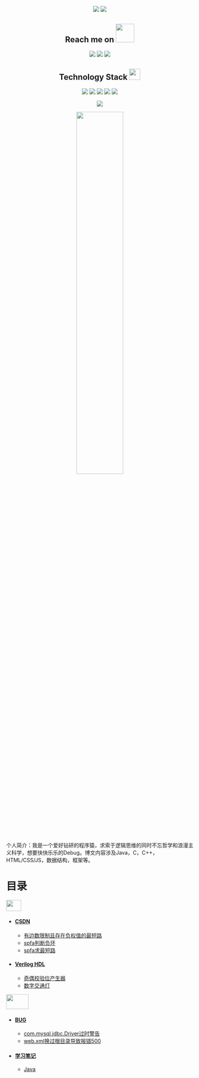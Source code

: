 <!--### Hi there 👋

**Joycer-hack/Joycer-hack** is a ✨ _special_ ✨ repository because its `README.md` (this file) appears on your GitHub profile.

Here are some ideas to get you started:

- 🔭 I’m currently working on ...
- 🌱 I’m currently learning ...
- 👯 I’m looking to collaborate on ...
- 🤔 I’m looking for help with ...
- 💬 Ask me about ...
- 📫 How to reach me: ...
- 😄 Pronouns: ...
- ⚡ Fun fact: ...
[![trophy](https://github-profile-trophy.vercel.app/?username=Joycer-hack)](https://github.com/ryo-ma/github-profile-trophy)

<h3 align="left">Connect with me:</h3>
<p align="left">
  <a href="https://gitee.com/Joycer-hack" target="blank"><img align="center" src="https://xingqiu-tuchuang-1256524210.cos.ap-shanghai.myqcloud.com/4379/git.jpg" alt="" height="30" width="40" /></a>
  <a href="https://www.xnani.online" target="_blank"><img align="center" src="https://xingqiu-tuchuang-1256524210.cos.ap-shanghai.myqcloud.com/4379/WebPage.png" alt="" height="40" width="40" /></a>
</p>
-->

<p align = "center">
  <img src = "https://github-readme-stats.vercel.app/api?username=Joycer-hack&show_icons=true&theme=tokyonight&line_height=27">
  <img src = "https://github-readme-stats.vercel.app/api/top-langs/?username=Joycer-hack&theme=radical">
</p>

<h2 align="center">Reach me on <img src="https://media.giphy.com/media/mGcNjsfWAjY5AEZNw6/giphy.gif" width="50"></h2>
<p align="center">
  <!--
<img src="https://img.shields.io/badge/-JavaScript-black?style=flat-square&logo=javascript"/>
<img src="https://img.shields.io/badge/-Nodejs-black?style=flat-square&logo=Node.js"/>
<img src="https://img.shields.io/badge/-Expressjs-black?style=flat-square&logo=Express.js"/>
<img src="https://img.shields.io/badge/-React-black?style=flat-square&logo=react"/>
<img src="https://img.shields.io/badge/-MongoDB-black?style=flat-square&logo=mongodb"/>
-->
<img src="https://img.shields.io/badge/-MySQL-black?style=flat-square&logo=mysql"/>
<img src="https://img.shields.io/badge/-Git-black?style=flat-square&logo=git"/>
<img src="https://img.shields.io/badge/-GitHub-black?style=flat-square&logo=github"/>
</p>
<p align="center">
<h2 align="center">Technology Stack <img src="https://media.giphy.com/media/WUlplcMpOCEmTGBtBW/giphy.gif" width="30"></h2>


<p align="center">
<img src="https://img.shields.io/badge/C-00599C?style=flat-square&logo=c&logoColor=white"/>
<img src="https://img.shields.io/badge/-java-E34A86?style=flat-square&logo=java"/>
<img src="https://img.shields.io/badge/-C++-00599C?style=flat-square&logo=c"/>
<img src="https://img.shields.io/badge/-HTML5-E34F26?style=flat-square&logo=html5&logoColor=white"/>
<img src="https://img.shields.io/badge/-CSS3-1572B6?style=flat-square&logo=css3"/>
  <!--
<img src="https://img.shields.io/badge/-Bootstrap-563D7C?style=flat-square&logo=bootstrap"/>
<img src="https://img.shields.io/badge/-Heroku-430098?style=flat-square&logo=heroku"/>
-->
</p>


 
<p align = "center">
 <img src="https://activity-graph.herokuapp.com/graph?username=Joycer-hack&theme=redical">
</p>

<p align = "center">
<img width="50%" src="https://github-readme-streak-stats.herokuapp.com/?user=Joycer-hack&show_icons=true&locale=en&layout=compact&theme=radical&line_height=0" />
</p>


个人简介：我是一个爱好钻研的程序猿，求索于逻辑思维的同时不忘哲学和浪漫主义科学，想要快快乐乐的Debug。博文内容涉及Java，C，C++，HTML/CSS/JS，数据结构，框架等。






# 目录

<a align="center" href="https://gitee.com/Joycer-hack" target="blank"><img align="center" src="https://e-assets.gitee.com/gitee-community-web/_next/static/media/logo-white.a5b0e29c.svg!/quality/100" alt="" height="30" width="40" /></a>

- ####   [CSDN](https://blog.csdn.net/weixin_46047677/category_11653961.html)
  
  - [有边数限制且存在负权值的最短路](https://blog.csdn.net/weixin_46047677/article/details/123686401)
  - [spfa判断负环](https://blog.csdn.net/weixin_46047677/article/details/123705120)
  - [spfa求最短路](https://blog.csdn.net/weixin_46047677/article/details/123688545)

- ####  [Verilog HDL](https://blog.csdn.net/weixin_46047677/category_11722353.html)
  
  - [奇偶校验位产生器](https://blog.csdn.net/weixin_46047677/article/details/123837647)
  - [数字交通灯](https://blog.csdn.net/weixin_46047677/article/details/124033863)
  
  
<a href="https://www.xnani.online" target="_blank"><img align="center" src="https://bkimg.cdn.bcebos.com/pic/cb8065380cd79123a00c88dfa7345982b3b780a8?x-bce-process=image/watermark,image_d2F0ZXIvYmFpa2UxNTA=,g_7,xp_5,yp_5" alt="" height="40" width="60" /></a>

- #### [BUG](https://www.xnani.online/category/bug)
  - [com.mysql.jdbc.Driver过时警告](https://www.xnani.online/2022/09/17/15.html)
  - [web.xml换过根目录导致报错500](https://www.xnani.online/2022/09/19/83.html)


- ####  [学习笔记](https://www.xnani.online/category/%e5%ad%a6%e4%b9%a0%e7%ac%94%e8%ae%b0)
  - [Java](https://www.xnani.online/2022/09/19/88.html)





